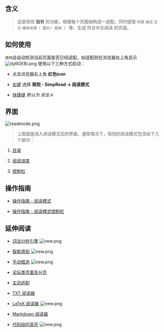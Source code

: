 含义
---
> 这是简悦 **独有** 的功能，根据每个页面结构逐一适配，同时提取 `标题` `描述` `正文` `媒体资源（ 图片/ 视频 ）` 等，生成 符合中文阅读 的页面。

如何使用
---

`简悦`会自动检测当前页面是否已经适配，如适配则在浏览器右上角显示 ![dyROEBi.png](https://i.loli.net/2019/06/27/5d14624f4e5eb34843.png) 使用以下三种方式启动：

- 点击浏览器右上角 **红色icon**

- [右键](右键菜单) 选择 **简悦 - SimpRead → 阅读模式**

- [快捷键](快捷键) _默认为 双击 <kbd>A</kbd>_

界面
---

![readmode.png](https://i.loli.net/2019/06/27/5d14615749ce294559.png)

> 上图就是进入阅读模式后的界面，通常情况下，简悦的阅读模式包含如下几个部分：

1. [目录](目录)

2. [阅读进度](阅读进度)

3. [控制栏](阅读模式-控制栏)

操作指南
---

- [操作指南 - 阅读模式](http://ksria.com/simpread/guide/#readmode) 

- [操作指南 - 阅读模式控制栏](http://ksria.com/simpread/guide/#readmodecontrol)

延伸阅读
---
- [词法分析引擎](词法分析引擎) ![new.png](https://i.loli.net/2018/09/03/5b8caea95e852.png) 

- [智能感知](词法分析引擎?id=智能感知) ![new.png](https://i.loli.net/2018/09/03/5b8caea95e852.png) 

- [手动框选](手动框选) ![new.png](https://i.loli.net/2018/09/03/5b8caea95e852.png) 

- [论坛类页面及分页](论坛类页面及分页)

- [主动适配](主动适配阅读模式)

- [TXT 阅读器](TXT-阅读器)

- [LaTeX 阅读器](词法分析引擎?id=LaTeX-识别) ![new.png](https://i.loli.net/2018/09/03/5b8caea95e852.png) 

- [Markdown 阅读器](词法分析引擎?id=Markdown-识别)

- [代码段的高亮](词法分析引擎?id=代码段的高亮) ![new.png](https://i.loli.net/2018/09/03/5b8caea95e852.png) 
